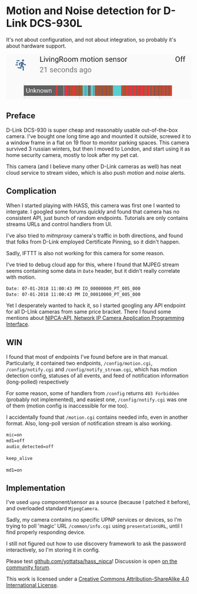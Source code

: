# Motion and Noise detection for D-Link DCS-930L
<time datetime="2018-07-02"/>

It's not about configuration, and not about integration, so probably it's about hardware support.

![Example](motion.png)

## Preface

D-Link DCS-930 is super cheap and reasonably usable out-of-the-box camera. I've bought one long time ago and mounted it outside, screwed it to a window frame in a flat on 19 floor to monitor parking spaces. This camera survived 3 russian winters, but then I moved to London, and start using it as home security camera, mostly to look after my pet cat.

This camera (and I believe many other D-Link cameras as well) has neat cloud service to stream video, which is also push *motion* and *noise* alerts.

## Complication

When I started playing with HASS, this camera was first one I wanted to intergate. l googled some forums quickly and found that camera has no consistent API, just bunch of random endpoints. Tutorials are only contains streams URLs and control handlers from UI.

I've also tried to *mitmproxy* camera's traffic in both directions, and found that folks from D-Link employed Certificate Pinning, so it didn't happen.

Sadly, IFTTT is also not working for this camera for some reason.

I've tried to debug cloud app for this, where I found that MJPEG stream seems containing some data in `Date` header, but it didn't really correlate with motion.

    Date: 07-01-2018 11:00:43 PM IO_00000000_PT_005_000
    Date: 07-01-2018 11:00:43 PM IO_00010000_PT_005_000

Yet I desperately wanted to hack it, so I started googling any API endpoint for all D-LInk cameras from same price bracket. There I found some mentions about [NIPCA-API, Network IP Camera Application Programming Interface](http://gurau-audibert.hd.free.fr/josdblog/wp-content/uploads/2013/09/CGI_2121.pdf).

## WIN

I found that most of endpoints I've found before are in that manual. Particularly, it contained two endpoints, `/config/motion.cgi`, `/config/notify.cgi` and `/config/notify_stream.cgi`, which has motion detection config, statuses of all events, and feed of notification information (long-polled) respectively

For some reason, some of handlers from `/config` returns `403 Forbidden` (probably not implemented), and easiest one, `/config/notify.cgi` was one of them (motion config is inaccessible for me too).

I accidentally found that `/motion.cgi` contains needed info, even in another format. Also, long-poll version of notification stream is also working.

    mic=on
    md1=off
    audio_detected=off
    
    keep_alive
    
    md1=on

## Implementation

I've used `upnp` component/sensor as a source (because I patched it before), and overloaded standard `MjpegCamera`.

Sadly, my camera contains no specific UPNP services or devices, so I'm trying to poll 'magic' URL `/common/info.cgi` using `presentationURL`, until I find properly responding device.

I still not figured out how to use discovery framework to ask the password interactively, so I'm storing it in config.

Please test [github.com/yottatsa/hass_nipca](https://github.com/yottatsa/hass_nipca)!
Discussion is open [on the community forum](https://community.home-assistant.io/t/motion-and-noise-detection-for-d-link-dcs-930l/58456).

<p class="license cc-by-sa">
This work is licensed under a 
<a rel="license" href="http://creativecommons.org/licenses/by-sa/4.0/">
Creative Commons Attribution-ShareAlike 4.0 International License</a>.
</p>
